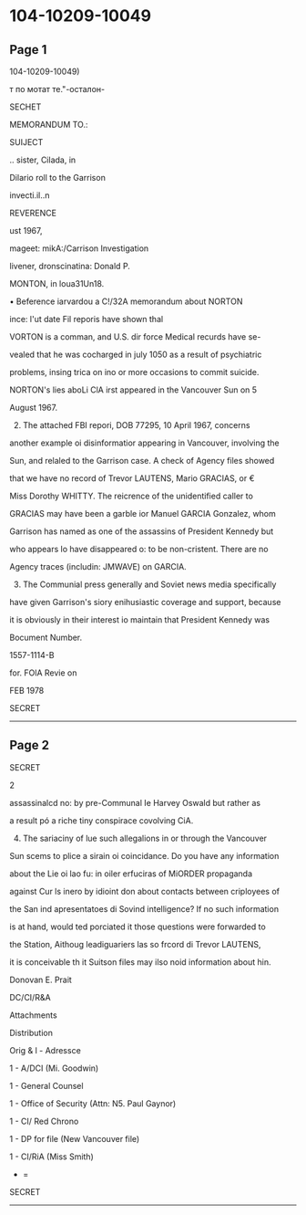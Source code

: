 # 104-10209-10049

## Page 1

104-10209-10049)

т по мотат те."-осталон-

SECHET

MEMORANDUM TO.:

SUIJECT

.. sister, Cilada, in

Dilario roll to the Garrison

invecti.il..n

REVERENCE

ust 1967,

mageet: mikA:/Carrison Investigation

livener, dronscinatina: Donald P.

MONTON, in loua31Un18.

• Beference iarvardou a C!/32A memorandum about NORTON

ince: l'ut date Fil reporis have shown thal

VORTON is a comman, and U.S. dir force Medical recurds have se-

vealed that he was cocharged in july 1050 as a result of psychiatric

problems, insing trica on ino or more occasions to commit suicide.

NORTON's lies aboLi ClA irst appeared in the Vancouver Sun on 5

August 1967.

2. The attached FBI repori, DOB 77295, 10 April 1967, concerns

another example oi disinformatior appearing in Vancouver, involving the

Sun, and relaled to the Garrison case. A check of Agency files showed

that we have no record of Trevor LAUTENS, Mario GRACIAS, or €

Miss Dorothy WHITTY. The reicrence of the unidentified caller to

GRACIAS may have been a garble ior Manuel GARCIA Gonzalez, whom

Garrison has named as one of the assassins of President Kennedy but

who appears lo have disappeared o: to be non-cristent. There are no

Agency traces (includin: JMWAVE) on GARCIA.

3. The Communial press generally and Soviet news media specifically

have given Garrison's siory enihusiastic coverage and support, because

it is obviously in their interest io maintain that President Kennedy was

Bocument Number.

1557-1114-B

for. FOlA Revie on

FEB 1978

SECRET

---

## Page 2

SECRET

2

assassinalcd no: by pre-Communal Ie Harvey Oswald but rather as

a result pó a riche tiny conspirace covolving CiA.

4. The sariaciny of lue such allegalions in or through the Vancouver

Sun scems to plice a sirain oi coincidance. Do you have any information

about the Lie oi lao fu: in oiler erfuciras of MiORDER propaganda

against Cur ls inero by idioint don about contacts between criployees of

the San ind apresentatoes di Sovind intelligence? If no such information

is at hand, would ted porciated it those questions were forwarded to

the Station, Aithoug leadiguariers las so frcord di Trevor LAUTENS,

it is conceivable th it Suitson files may ilso noid information about hin.

Donovan E. Prait

DC/CI/R&A

Attachments

Distribution

Orig & l - Adressce

1 - A/DCI (Mi. Goodwin)

1 - General Counsel

1 - Office of Security (Attn: N5. Paul Gaynor)

1 - CI/ Red Chrono

1 - DP for file (New Vancouver file)

1 - CI/RiA (Miss Smith)

- =

SECRET

---

